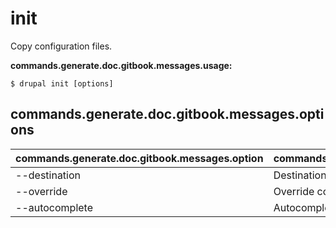 # init
Copy configuration files.

**commands.generate.doc.gitbook.messages.usage:**
```
$ drupal init [options]
```

## commands.generate.doc.gitbook.messages.options
commands.generate.doc.gitbook.messages.option | commands.generate.doc.gitbook.messages.details
-------|-------------
--destination | Destination directory to copy files
--override | Override configurations files flag
--autocomplete | Autocomplete tool files flag.
